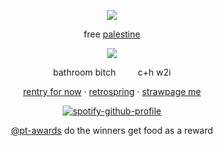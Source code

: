 <div align="center">
  
![](https://komarev.com/ghpvc/?username=akchouu&+color=blue&label=★ )

free [palestine](https://arab.org/click-to-help/palestine/)

![](https://files.catbox.moe/ncb1n7.png)

</div>

<div align="center">
bathroom bitch‎ ‎ ‎ ‎‎ ‎ ‎  ‎ ‎ ‎ c+h w2i
</div>


<div align="center">

[rentry for now](https://rentry.co/dollicore) · [retrospring](https://retrospring.net/@anthropicdesire) · [strawpage me](https://akoswonderland.straw.page)

</div>

<div align="center">

[![spotify-github-profile](https://spotify-github-profile.kittinanx.com/api/view?uid=31xu3wwd6hv7usmrqh2dnoppcqbq&cover_image=true&theme=natemoo-re&show_offline=true&background_color=3e1919&interchange=false&bar_color=4e93b1&bar_color_cover=true)](https://github.com/kittinan/spotify-github-profile)

</div>

<div align="center">
  
[@pt-awards](https://github.com/pt-awards) do the winners get food as a reward

</div>
